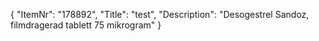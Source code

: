 {
  "ItemNr": "178892",
  "Title": "test",
  "Description": "Desogestrel Sandoz, filmdragerad tablett 75 mikrogram"
}